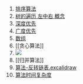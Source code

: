 1. [排序算法](排序算法.md)
2. [树的遍历 左中右 概念](树的遍历%20左中右%20概念.md)
3. [深度优先](深度优先.md)
4. [广度优先](广度优先.md)
5. [数组](数组.md)
6. [[贪心算法]]
6. ![](Pasted%20image%2020220817154143.png)
8. [[归并算法]]
9. [算法-反转链表.excalidraw](算法-反转链表.excalidraw.md)
10. [算法时间复杂度](算法时间复杂度.canvas)